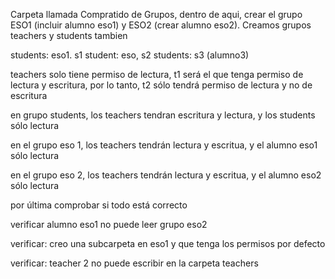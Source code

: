 Carpeta llamada Compratido de Grupos, dentro de aqui, crear el grupo ESO1 (incluir alumno eso1) y ESO2 (crear alumno eso2). Creamos grupos teachers y students tambien

students: eso1. s1
student: eso, s2
students: s3 (alumno3)

teachers solo tiene permiso de lectura, t1 será el que tenga permiso de lectura y escritura, por lo tanto, t2 sólo tendrá permiso de lectura y no de escritura

en grupo students, los teachers tendran escritura y lectura, y los students sólo lectura

en el grupo eso 1, los teachers tendrán lectura y escritua, y el alumno eso1 sólo lectura


en el grupo eso 2, los teachers tendrán lectura y escritua, y el alumno eso2 sólo lectura

por última comprobar si todo está correcto

verificar alumno eso1 no puede leer grupo eso2

verificar: creo una subcarpeta en eso1 y que tenga los permisos por defecto 

verificar: teacher 2 no puede escribir en la carpeta teachers

